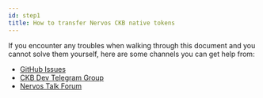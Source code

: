 ```yaml
---
id: step1
title: How to transfer Nervos CKB native tokens
---
```


If you encounter any troubles when walking through this document and you cannot solve them yourself, here are some channels you can get help from:

* [GitHub Issues](https://github.com/nervosnetwork/ckb/issues)
* [CKB Dev Telegram Group](https://t.me/nervos_ckb_dev)
* [Nervos Talk Forum](https://talk.nervos.org/)
